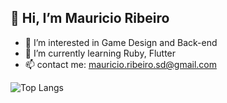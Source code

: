 ## 👋 Hi, I’m Mauricio Ribeiro


- 👀 I’m interested in Game Design and Back-end
- 🌱 I’m currently learning Ruby, Flutter 
- 📫 contact me: mauricio.ribeiro.sd@gmail.com

![Top Langs](https://github-readme-stats.vercel.app/api/top-langs/?username=Kaine-Koyomi&layout=compact)
##
